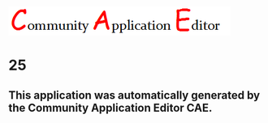 ![CAE](https://github.com/CAETESTRWTH/CAE-Deployment-Temp/blob/master/img/logo.png)  

25
===================


This application was automatically generated by the Community Application Editor CAE.  
---------------
